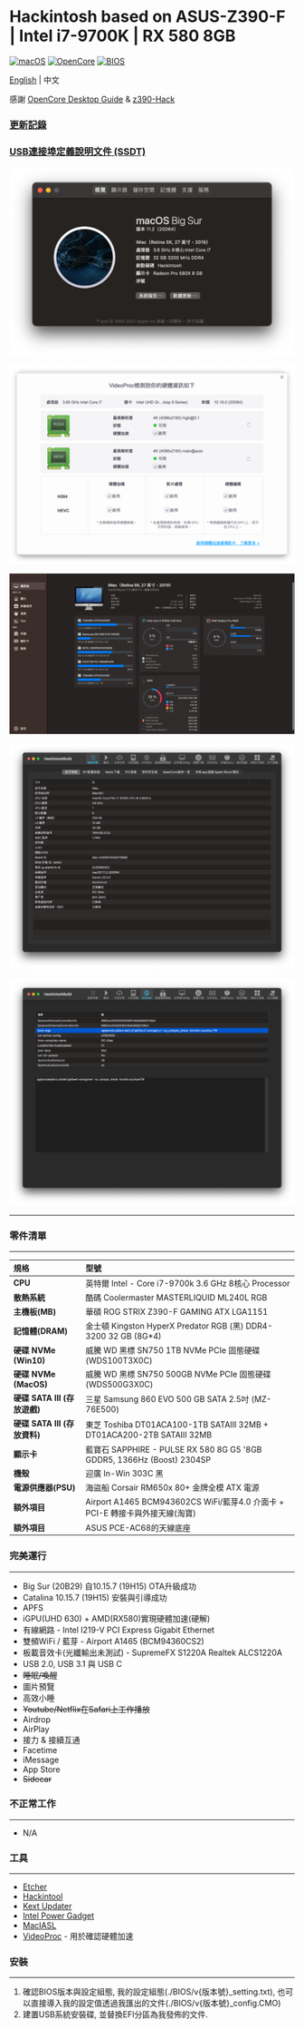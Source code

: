 # Hackintosh based on ASUS-Z390-F | Intel i7-9700K | RX 580 8GB
[![macOS](https://img.shields.io/badge/macOS-11.2-orange)](https://www.apple.com/macos/catalina/)
[![OpenCore](https://img.shields.io/badge/Opencore-0.6.6-yellow)](https://github.com/acidanthera/OpenCorePkg)
[![BIOS](https://img.shields.io/badge/BIOS-v1502-brightgreen)](https://www.asus.com/tw/Motherboards/ROG-STRIX-Z390-F-GAMING/HelpDesk_BIOS/)

[English](https://github.com/liaojack8/ASUS-Z390F-Hack) | 中文

感謝 [OpenCore Desktop Guide](https://dortania.github.io/OpenCore-Install-Guide/config.plist/coffee-lake.html) & [z390-Hack](https://github.com/leto1210/z390-Hack)

### [更新記錄](./changelog.md)

### [USB連接埠定義說明文件 (SSDT)](./USB_Mapping.md)

![About Mac](./Images/AboutMac_11.2.png)

![Hard Acceleration](./Images/VideoProc_11.2.png)

![Sensei](./Images/Sensei_11.2.png)

![HackintoshBuild](./Images/HackintoshBuild_11.2-1.png)

![HackintoshBuild](./Images/HackintoshBuild_11.2-2.png)

---
### 零件清單
---
規格|型號
:----|:----
**CPU** | 英特爾 Intel - Core i7-9700k 3.6 GHz 8核心 Processor
**散熱系統** | 酷碼 Coolermaster MASTERLIQUID ML240L RGB
**主機板(MB)** | 華碩 ROG STRIX Z390-F GAMING ATX LGA1151
**記憶體(DRAM)** | 金士頓 Kingston HyperX Predator RGB (黑) DDR4-3200 32 GB (8G*4)
**硬碟 NVMe (Win10)** | 威騰 WD 黑標 SN750 1TB NVMe PCIe 固態硬碟 (WDS100T3X0C) 
**硬碟 NVMe (MacOS)** | 威騰 WD 黑標 SN750 500GB NVMe PCIe 固態硬碟 (WDS500G3X0C) 
 **硬碟 SATA III (存放遊戲)** | 三星 Samsung 860 EVO 500 GB SATA 2.5吋 (MZ-76E500)           
**硬碟 SATA III (存放資料)** | 東芝 Toshiba DT01ACA100-1TB SATAIII 32MB + DT01ACA200-2TB SATAIII 32MB
**顯示卡** | 藍寶石 SAPPHIRE - PULSE RX 580 8G G5 '8GB GDDR5, 1366Hz (Boost) 2304SP
**機殼** | 迎廣 In-Win 303C 黑
**電源供應器(PSU)** | 海盜船 Corsair RM650x 80+ 金牌全模 ATX 電源
**額外項目** | Airport A1465 BCM943602CS WiFi/藍芽4.0 介面卡 + PCI-E 轉接卡與外接天線(淘寶)
**額外項目** | ASUS PCE-AC68的天線底座

### 完美運行
---
* Big Sur (20B29) 自10.15.7 (19H15) OTA升級成功
* Catalina 10.15.7 (19H15) 安裝與引導成功
* APFS
* iGPU(UHD 630) + AMD(RX580)實現硬體加速(硬解)
* 有線網路 - Intel I219-V PCI Express Gigabit Ethernet
* 雙頻WiFi / 藍芽 - Airport A1465 (BCM94360CS2)
* 板載音效卡(光纖輸出未測試) - SupremeFX S1220A Realtek ALCS1220A
* USB 2.0, USB 3.1 與 USB C
* ~~睡眠/喚醒~~
* 圖片預覽
* 高效小睡
* ~~Youtube/Netflix在Safari上工作播放~~
* Airdrop
* AirPlay
* 接力 & 接續互通
* Facetime
* iMessage
* App Store
* ~~Sidecar~~
  
### 不正常工作 
---
* N/A
  
### 工具
---
* [Etcher](https://www.balena.io/etcher/)
* [Hackintool](http://headsoft.com.au/download/mac/Hackintool.zip)
* [Kext Updater](https://www.kextupdater.de/)
* [Intel Power Gadget](https://software.intel.com/en-us/articles/intel-power-gadget)
* [MacIASL](http://sourceforge.net/projects/maciasl)
* [VideoProc](https://www.videoproc.com/) - 用於確認硬體加速

### 安裝
---
1. 確認BIOS版本與設定組態, 我的設定組態(./BIOS/v{版本號}_setting.txt), 也可以直接導入我的設定值透過我匯出的文件(./BIOS/v{版本號}_config.CMO)
2. 建置USB系統安裝碟, 並替換EFI分區為我發佈的文件.

